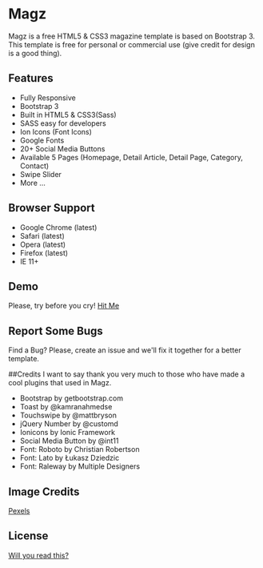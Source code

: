 # Magz
Magz is a free HTML5 & CSS3 magazine template is based on Bootstrap 3. This template is free for personal or commercial use (give credit for design is a good thing).

## Features
- Fully Responsive
- Bootstrap 3
- Built in HTML5 & CSS3(Sass)
- SASS easy for developers
- Ion Icons (Font Icons)
- Google Fonts
- 20+ Social Media Buttons
- Available 5 Pages (Homepage, Detail Article, Detail Page, Category, Contact)
- Swipe Slider
- More ...

## Browser Support
- Google Chrome (latest)
- Safari (latest)
- Opera (latest)
- Firefox (latest)
- IE 11+

## Demo
Please, try before you cry!
<a href="http://demo.kodinger.com/magz">Hit Me</a>

## Report Some Bugs
Find a Bug? Please, create an issue and we'll fix it together for a better template.

##Credits
I want to say thank you very much to those who have made a cool plugins that used in Magz.
- Bootstrap by getbootstrap.com
- Toast by @kamranahmedse
- Touchswipe by @mattbryson
- jQuery Number by @customd
- Ionicons by Ionic Framework
- Social Media Button by @int11
- Font: Roboto by Christian Robertson
- Font: Lato by Łukasz Dziedzic
- Font: Raleway by Multiple Designers

## Image Credits
<a href="http://pexels.com">Pexels</a>

## License
<a href="https://github.com/jalaludinalafgani/Magz-1/README">Will you read this?</a>
